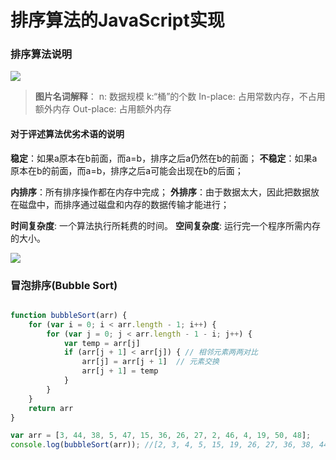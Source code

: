 # 排序算法的JavaScript实现

### 排序算法说明
![](https://user-gold-cdn.xitu.io/2016/11/29/4abde1748817d7f35f2bf8b6a058aa40?imageslim)
>**图片名词解释**： n: 数据规模 k:“桶”的个数 In-place: 占用常数内存，不占用额外内存 Out-place: 占用额外内存

#### 对于评述算法优劣术语的说明
**稳定**：如果a原本在b前面，而a=b，排序之后a仍然在b的前面；
**不稳定**：如果a原本在b的前面，而a=b，排序之后a可能会出现在b的后面；

**内排序**：所有排序操作都在内存中完成；
**外排序**：由于数据太大，因此把数据放在磁盘中，而排序通过磁盘和内存的数据传输才能进行；

**时间复杂度**: 一个算法执行所耗费的时间。
**空间复杂度**: 运行完一个程序所需内存的大小。

![](https://user-gold-cdn.xitu.io/2016/11/29/b93d9288a682f5538667fb1fa4c65220?imageView2/0/w/1280/h/960/format/webp/ignore-error/1)

### 冒泡排序(Bubble Sort)

```javascript

function bubbleSort(arr) {
    for (var i = 0; i < arr.length - 1; i++) {
        for (var j = 0; j < arr.length - 1 - i; j++) {
            var temp = arr[j]
            if (arr[j + 1] < arr[j]) { // 相邻元素两两对比
                arr[j] = arr[j + 1]  // 元素交换
                arr[j + 1] = temp
            }
        }
    }
    return arr
}

var arr = [3, 44, 38, 5, 47, 15, 36, 26, 27, 2, 46, 4, 19, 50, 48];
console.log(bubbleSort(arr)); //[2, 3, 4, 5, 15, 19, 26, 27, 36, 38, 44, 46, 47, 48, 50]

```